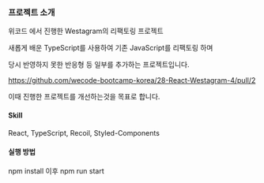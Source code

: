 ### 프로젝트 소개

위코드 에서 진행한 Westagram의 리팩토링 프로젝트

새롭게 배운 TypeScript를 사용하여 기존 JavaScript를 리팩토링 하며

당시 반영하지 못한 반응형 등 일부를 추가하는 프로젝트입니다.

https://github.com/wecode-bootcamp-korea/28-React-Westagram-4/pull/2

이때 진행한 프로젝트를 개선하는것을 목표로 합니다.

#### Skill

React, TypeScript, Recoil, Styled-Components

#### 실행 방법

npm install 이후
npm run start

